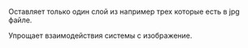 Оставляет только один слой из например трех которые есть в jpg файле. 

Упрощает взаимодействия системы с изображение. 